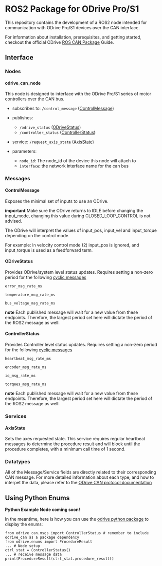 # ROS2 Package for ODrive Pro/S1 

This repository contains the development of a ROS2 node intended for communication with ODrive Pro/S1 devices over the CAN interface.

For information about installation, prerequisites, and getting started, checkout the official ODrive [ROS CAN Package](https://docs.odriverobotics.com/v/latest/guides/ros-package.html) Guide.

## Interface
### Nodes
#### odrive_can_node

This node is designed to interface with the ODrive Pro/S1 series of motor controllers over the CAN bus.

* subscribes to: `/control_message` ([ControlMessage](#controlmessage))

* publishes: 
    * `/odrive_status` ([ODriveStatus](#odrivestatus))
    * `/controller_status` ([ControllerStatus](#controllerstatus))

* service: `/request_axis_state` ([AxisState](#axisstate))

* parameters:

    * `node_id`: The node_id of the device this node will attach to
    * `interface`: the network interface name for the can bus

### Messages

#### ControlMessage

Exposes the minimal set of inputs to use an ODrive. 

**important** Make sure the ODrive returns to IDLE before changing the input_mode, changing this value during CLOSED_LOOP_CONTROL is not advised.

The ODrive will interpret the values of input_pos, input_vel and input_torque depending on the control mode. 

For example: In velocity control mode (2) input_pos is ignored, and input_torque is used as a feedforward term.

#### ODriveStatus

Provides ODrive/system level status updates. 
Requires setting a non-zero period for the following [cyclic messages](https://docs.odriverobotics.com/v/latest/manual/can-protocol.html#cyclic-messages)

`error_msg_rate_ms`

`temperature_msg_rate_ms`

`bus_voltage_msg_rate_ms`

**note** Each published message will wait for a new value from these endpoints. Therefore, the largest period set here will dictate the period of the ROS2 message as well.

#### ControllerStatus

Provides Controller level status updates. 
Requires setting a non-zero period for the following [cyclic messages](https://docs.odriverobotics.com/v/latest/manual/can-protocol.html#cyclic-messages)

`heartbeat_msg_rate_ms`

`encoder_msg_rate_ms`

`iq_msg_rate_ms`

`torques_msg_rate_ms`

**note** Each published message will wait for a new value from these endpoints. Therefore, the largest period set here will dictate the period of the ROS2 message as well.

### Services

#### AxisState

Sets the axes requested state. This service requires regular heartbeat messages to determine the procedure result and will block until the procedure completes, with a minimum call time of 1 second.

### Datatypes

All of the Message/Service fields are directly related to their corresponding CAN message. For more detailed information about each type, and how to interpet the data, please refer to the [ODrive CAN protocol documentation](https://docs.odriverobotics.com/v/latest/manual/can-protocol.html#messages)

## Using Python Enums

**Python Example Node coming soon!**

In the meantime, here is how you can use the [odrive python package](https://pypi.org/project/odrive/) to display the enums:

    from odrive_can.msgs import ControllerStatus # remember to include odrive_can as a package dependency
    from odrive.enums import ProcedureResult
    ... # Node setup
    ctrl_stat = ControllerStatus()
    ... # receive message data
    print(ProcedureResult(ctrl_stat.procedure_result))